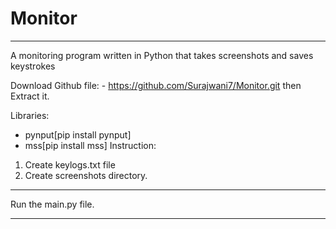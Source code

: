 # Monitor
*********************************************************************************************
A monitoring program written in Python that takes screenshots and saves keystrokes

Download Github file: - https://github.com/Surajwani7/Monitor.git
then Extract it.

 Libraries:
* pynput[pip install pynput]
* mss[pip install mss]
Instruction:
1) Create keylogs.txt file
2)  Create screenshots directory.
********************************************************************************
 Run the main.py file.
*******************************************************************************
